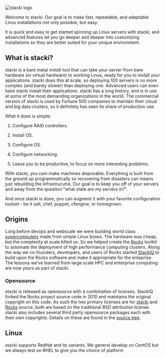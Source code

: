 ![stacki logo](https://github.com/StackIQ/stacki/blob/master/logo.png?raw=true)

Welcome to stacki.
Our goal is to make fast, repeatable, and adaptable Linux installations not only possible, but easy.

It is quick and easy to get started spinning up Linux servers with stacki, and advanced features let you go deeper and deeper into customizing installations so they are better suited for your unique environment.


## What is stacki?

stacki is a bare metal install tool that can take your server from bare hardware (or virtual hardware) to working Linux, ready for you to install your applications.
stacki does this at scale, so deploying 100 servers is no more complex (and barely slower) than deploying one.
Advanced users can even have stacki install their applications.
stacki has a long history, and is in use at some of the most demanding organizations in the world.
The commercial version of stacki is used by Fortune 500 companies to maintain their cloud and big data clusters, so it definitely has seen its share of production use.

What it does is simple:

1. Configure RAID controllers.

2. Install OS.

3. Configure OS.

4. Configure networking.

5. Leave you to be productive, to focus on more interesting problems.

With stacki, you cam make machines disposable.
Everything is built from the ground up programmatically so recovering from disasters can means just rebuilding the infrastrucutre.
Our goal is to keep you off of your servers and away from the question "what state are my servers in?".

And once stacki is done, you can augment it with your favorite configuration toolset - be it salt, chef, puppet, cfengine, or homegrown.


## Origins<a name="license"></a>

Long before devops and webscale we were building world class [supercomputers](http://www.sdsc.edu) made from simple Linux boxes.
The hardware was cheap, but the complexity at scale killed us.
So we helped create the [Rocks](http://www.rocksclusters.org) toolkit to automate the deployment of high performance computing clusters.
Along the way we co-founders, developers, and users of Rocks started [StackIQ](http://www.stackiq.com) to build upon the Rocks software and make it appropriate for the enteprise.
The lessons we've learned from large scale HPC and enterprise computing are now yours as part of stacki.

### Opensource

stacki is released as opensource with a combination of licenses.
StackIQ forked the Rocks project source code in 2010 and maintains the original copyright on this code.
As such the two primary licenses are for [stacki](stacki-License) and [Rocks](Rocks-license) source,
both are based on the traditional BSD attribution license.
stacki also includes several third party opensource packages each with their own copyrights.
Details on these are found in the [source tree](https://github.com/StackIQ/stacki).


## Linux

stacki supports RedHat and its variants.
We general develop on CentOS but we always test on RHEL to give you the choice of platform


